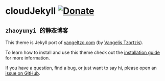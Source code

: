 # cloudJekyll  [![Donate](https://img.shields.io/badge/paypal-donate-blue.svg)](https://www.paypal.me/zhaoyunyi)  
  
## `zhaoyunyi 的静态博客`

This theme is Jekyll port of [vangeltzo.com](http://vangeltzo.com/) (by [Vangelis Tzortzis](https://github.com/srekoble)).

To learn how to install and use this theme check out the [installation guide](http://taylantatli.me/Halve/halve-theme/) for more information.

If you have a question, find a bug, or just want to say hi, please open an [issue on GitHub](https://github.com/TaylanTatli/Halve/issues/new).

<!--## Preview   -->
<!--![screenshot of Halve](/images/halve-home-image.png)-->
<!---->
<!--See a [live version of Halve](http://taylantatli.github.io/Halve) hosted on GitHub.-->
<!---->
<!--# Credits-->
<!--- Original Work: [Vangelis Tzortzis](https://github.com/srekoble)  -->
<!--- Sample Posts and some code examples: [Michael Rose](https://github.com/mmistakes/)-->
<!--- Images: [Unsplash](https://unsplash.com/) and [Lorem Pixel](http://lorempixel.com)-->
<!---->
<!--### Others-->
<!--- [Jekyll](http://jekyllrb.com/)-->
<!--- [jQuery](http://jquery.com/)-->
<!--- [Magnific Popup](http://dimsemenov.com/plugins/magnific-popup/)-->
<!--- [FitVids.JS](http://fitvidsjs.com/)-->
